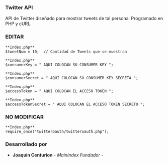
### Twitter API

API de Twitter diseñado para mostrar tweets de tal persona.
Programado en PHP y cURL.


### EDITAR

```
**Index.php**
$tweetNum = 10;  // Cantidad de Tweets que se muestran
```

```
**Index.php**
$consumerKey = " AQUI COLOCAN SU CONSUMER KEY ";
```

```
**Index.php**
$consumerSecret = " AQUI COLOCAN SU CONSUMER KEY SECRETA ";
```

```
**Index.php**
$accessToken = " AQUI COLOCAN EL ACCESO TOKEN ";
```

```
**Index.php**
$accessTokenSecret = " AQUI COLOCAN EL ACCESO TOKEN SECRETO ";
```



### NO MODIFICAR

```
**Index.php**
require_once("twitteroauth/twitteroauth.php");
```

### Desarrollado por
* **Joaquin Centurion** - *MainIndex Fundador* - 
